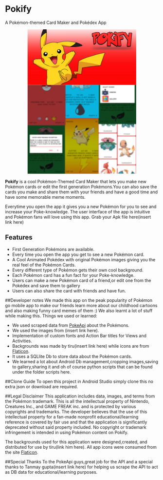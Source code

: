 # Pokify
A Pokémon-themed Card Maker and Pokédex App

<p align="center">
<a href="https://github.com/GauravChaddha1996/Pokify/blob/master/gitfeature1.jpg"><img src="/gitfeature1.jpg" height="473" width="357"></a>
</p>

**Pokify** is a cool Pokémon-Themed Card Maker that lets you make new Pokémon cards or edit the first 
generation Pokémons.You can also save the cards you make and share them with your friends and have a good time and 
have some memorable meme moments.

Everytime you open the app it gives you a new Pokémon for you to see and increase your Poke-knowledge.
The user interface of the app is intuitive and Pokémon fans will love using this app.
Grab your Apk file here(insert link here)

## Features
* First Generation Pokémons are available.
* Every time you open the app you get to see a new Pokémon card.
* A Cool Animated Pokédex with original Pokémon images giving you the real feel of the Pokémon Cards.
* Every different type of Pokémon gets their own cool background.
* Each Pokémon card has a fun fact for your Poke-knowledge.
* Users can make a new Pokémon card of a friend,or edit one from the Pokédex and save them to gallery
* Users can also share the card with friends and have fun.



##Developer notes
We made this app on the peak popularity of Pokémon go mobile app to make our friends learn more about our 
childhood cartoons and also making funny card memes of them :)
We also learnt a lot of stuff while making this.
Things we used or learned:
* We used scraped data from [PokeApi](http://www.pokeapi.co/) about the Pokémons.
* We used the images from (insert link here).
* Implementation of custom fonts and Action Bar titles for Views and Activities.
* Backgrounds was made by tiru(insert  link here) while icons are from [Flaticon](http://www.flaticon.com/).
* It uses a SQLlite Db to store data about the Pokémon cards.
* We learned a lot about Android Db management,cropping images,saving to gallery,sharing it and oh of course
python scripts that can be found under the folder scripts here.

##Clone Guide
To open this project in Android Studio simply clone this no extra json or download are required.

##Legal Disclaimer
This application includes data, images, and terms from the Pokémon trademark. 
This is all the intellectual property of Nintendo, Creatures Inc., and GAME FREAK inc. and is 
protected by various copyrights and trademarks. The developer believes that the use of this 
intellectual property for a fan-made nonprofit educational/learning reference is covered by fair use and
that the application is significantly deprecated without said property included.
No copyright or trademark infringement is intended in using Pokémon content on Pokify.

The backgrounds used for this application were designed,created, and distributed for use by tiru(link him here).
All app icons were consumed from the site [Flaticon](http://www.flaticon.com/).

##Special Thanks
To the PokeApi guys,great job for the API and a special thanks to Tanmay gupta(insert link here) for helping 
us scrape the API to act as DB data for educational/learning purposes.

